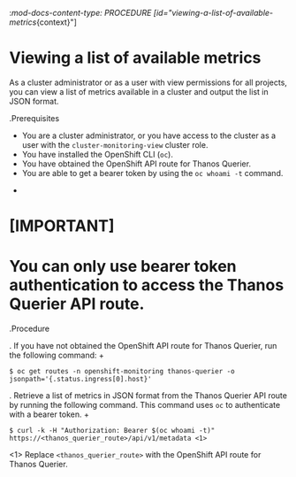 :_mod-docs-content-type: PROCEDURE
[id="viewing-a-list-of-available-metrics_{context}"]
# Viewing a list of available metrics

As a cluster administrator or as a user with view permissions for all projects, you can view a list of metrics available in a cluster and output the list in JSON format.

.Prerequisites
* You are a cluster administrator, or you have access to the cluster as a user with the `cluster-monitoring-view` cluster role.
* You have installed the OpenShift CLI (`oc`).
* You have obtained the OpenShift API route for Thanos Querier.
* You are able to get a bearer token by using the `oc whoami -t` command.
+
# [IMPORTANT]
# You can only use bearer token authentication to access the Thanos Querier API route.

.Procedure

. If you have not obtained the OpenShift API route for Thanos Querier, run the following command:
+

```terminal
$ oc get routes -n openshift-monitoring thanos-querier -o jsonpath='{.status.ingress[0].host}'

```

. Retrieve a list of metrics in JSON format from the Thanos Querier API route by running the following command. This command uses `oc` to authenticate with a bearer token.
+

```terminal
$ curl -k -H "Authorization: Bearer $(oc whoami -t)" https://<thanos_querier_route>/api/v1/metadata <1>

```
<1> Replace `<thanos_querier_route>` with the OpenShift API route for Thanos Querier.
